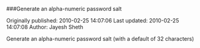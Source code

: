 ###Generate an alpha-numeric password salt

Originally published: 2010-02-25 14:07:06
Last updated: 2010-02-25 14:07:08
Author: Jayesh Sheth

Generate an alpha-numeric password salt (with a default of 32 characters)